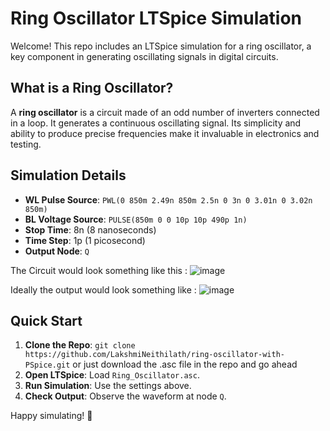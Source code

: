 # Ring Oscillator LTSpice Simulation

Welcome! This repo includes an LTSpice simulation for a ring oscillator, a key component in generating oscillating signals in digital circuits.

## What is a Ring Oscillator?

A **ring oscillator** is a circuit made of an odd number of inverters connected in a loop. It generates a continuous oscillating signal. Its simplicity and ability to produce precise frequencies make it invaluable in electronics and testing.

## Simulation Details

- **WL Pulse Source**: `PWL(0 850m 2.49n 850m 2.5n 0 3n 0 3.01n 0 3.02n 850m)`
- **BL Voltage Source**: `PULSE(850m 0 0 10p 10p 490p 1n)`
- **Stop Time**: 8n (8 nanoseconds)
- **Time Step**: 1p (1 picosecond)
- **Output Node**: `Q`

The Circuit would look something like this :
![image](https://github.com/user-attachments/assets/d5d5a481-7936-4256-b866-3af59c1cbee2)



 Ideally the output would look something like :
![image](https://github.com/user-attachments/assets/8d5469b1-56bd-4e45-94ee-eab0039f65a7)


## Quick Start

1. **Clone the Repo**: `git clone https://github.com/LakshmiNeithilath/ring-oscillator-with-PSpice.git` or just download the .asc file in the repo and go ahead
2. **Open LTSpice**: Load `Ring_Oscillator.asc`.
3. **Run Simulation**: Use the settings above.
4. **Check Output**: Observe the waveform at node `Q`.

Happy simulating! 🚀
